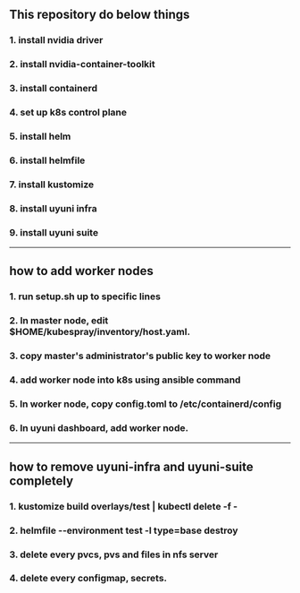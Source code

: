 ## This repository do below things
### 1. install nvidia driver
### 2. install nvidia-container-toolkit
### 3. install containerd
### 4. set up k8s control plane
### 5. install helm
### 6. install helmfile
### 7. install kustomize
### 8. install uyuni infra
### 9. install uyuni suite
-----------------------
## how to add worker nodes
### 1. run setup.sh up to specific lines
### 2. In master node, edit $HOME/kubespray/inventory/host.yaml.
### 3. copy master's administrator's public key to worker node
### 4. add worker node into k8s using ansible command
### 5. In worker node, copy config.toml to /etc/containerd/config
### 6. In uyuni dashboard, add worker node.
-----------------------
## how to remove uyuni-infra and uyuni-suite completely
### 1. kustomize build overlays/test | kubectl delete -f -
### 2. helmfile --environment test -l type=base destroy
### 3. delete every pvcs, pvs and files in nfs server
### 4. delete every configmap, secrets.
